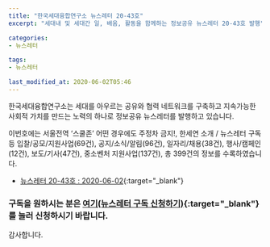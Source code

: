 ```yaml
---
title: "한국세대융합연구소 뉴스레터 20-43호"
excerpt: "세대내 및 세대간 일, 배움, 활동을 함께하는 정보공유 뉴스레터 20-43호 발행" 

categories:
- 뉴스레터

tags:
- 뉴스레터

last_modified_at: 2020-06-02T05:46
---
```


한국세대융합연구소는 세대를 아우르는 공유와 협력 네트워크를 구축하고 지속가능한 사회적 가치를 만드는 노력의 하나로 정보공유 뉴스레터를 발행하고 있습니다.

이번호에는 서울전역 ‘스쿨존’ 어떤 경우에도 주정차 금지!, 한세연 소개 / 뉴스레터 구독 등 입찰/공모/지원사업(69건), 공지/소식/알림(96건), 일자리/채용(38건), 행사/캠페인(12건), 보도/기사(47건), 중소벤처 지원사업(137건), 총 399건의 정보를 수록하였습니다.

* [뉴스레터 20-43호 : 2020-06-02](https://drive.google.com/uc?export=view&id=1BsCGoHNER59vwJUg-vZBXYL7ing07bZ_){:target="_blank"}


### 구독을 원하시는 분은 [여기(뉴스레터 구독 신청하기)](https://forms.gle/MJ5gVHCdunBXXWVB7){:target="_blank"} 를 눌러 신청하시기 바랍니다.


감사합니다.